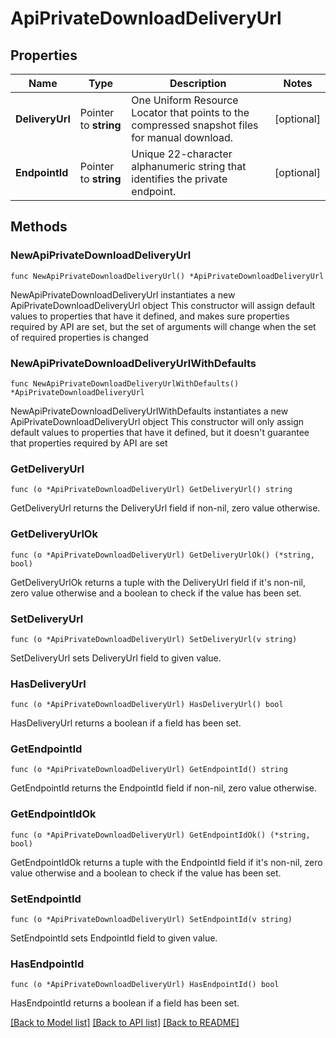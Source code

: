 # ApiPrivateDownloadDeliveryUrl

## Properties

Name | Type | Description | Notes
------------ | ------------- | ------------- | -------------
**DeliveryUrl** | Pointer to **string** | One Uniform Resource Locator that points to the compressed snapshot files for manual download. | [optional] 
**EndpointId** | Pointer to **string** | Unique 22-character alphanumeric string that identifies the private endpoint. | [optional] 

## Methods

### NewApiPrivateDownloadDeliveryUrl

`func NewApiPrivateDownloadDeliveryUrl() *ApiPrivateDownloadDeliveryUrl`

NewApiPrivateDownloadDeliveryUrl instantiates a new ApiPrivateDownloadDeliveryUrl object
This constructor will assign default values to properties that have it defined,
and makes sure properties required by API are set, but the set of arguments
will change when the set of required properties is changed

### NewApiPrivateDownloadDeliveryUrlWithDefaults

`func NewApiPrivateDownloadDeliveryUrlWithDefaults() *ApiPrivateDownloadDeliveryUrl`

NewApiPrivateDownloadDeliveryUrlWithDefaults instantiates a new ApiPrivateDownloadDeliveryUrl object
This constructor will only assign default values to properties that have it defined,
but it doesn't guarantee that properties required by API are set

### GetDeliveryUrl

`func (o *ApiPrivateDownloadDeliveryUrl) GetDeliveryUrl() string`

GetDeliveryUrl returns the DeliveryUrl field if non-nil, zero value otherwise.

### GetDeliveryUrlOk

`func (o *ApiPrivateDownloadDeliveryUrl) GetDeliveryUrlOk() (*string, bool)`

GetDeliveryUrlOk returns a tuple with the DeliveryUrl field if it's non-nil, zero value otherwise
and a boolean to check if the value has been set.

### SetDeliveryUrl

`func (o *ApiPrivateDownloadDeliveryUrl) SetDeliveryUrl(v string)`

SetDeliveryUrl sets DeliveryUrl field to given value.

### HasDeliveryUrl

`func (o *ApiPrivateDownloadDeliveryUrl) HasDeliveryUrl() bool`

HasDeliveryUrl returns a boolean if a field has been set.
### GetEndpointId

`func (o *ApiPrivateDownloadDeliveryUrl) GetEndpointId() string`

GetEndpointId returns the EndpointId field if non-nil, zero value otherwise.

### GetEndpointIdOk

`func (o *ApiPrivateDownloadDeliveryUrl) GetEndpointIdOk() (*string, bool)`

GetEndpointIdOk returns a tuple with the EndpointId field if it's non-nil, zero value otherwise
and a boolean to check if the value has been set.

### SetEndpointId

`func (o *ApiPrivateDownloadDeliveryUrl) SetEndpointId(v string)`

SetEndpointId sets EndpointId field to given value.

### HasEndpointId

`func (o *ApiPrivateDownloadDeliveryUrl) HasEndpointId() bool`

HasEndpointId returns a boolean if a field has been set.

[[Back to Model list]](../README.md#documentation-for-models) [[Back to API list]](../README.md#documentation-for-api-endpoints) [[Back to README]](../README.md)


